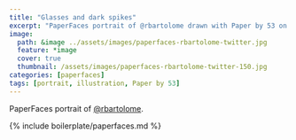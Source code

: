 ```yaml
---
title: "Glasses and dark spikes"
excerpt: "PaperFaces portrait of @rbartolome drawn with Paper by 53 on an iPad."
image: 
  path: &image ../assets/images/paperfaces-rbartolome-twitter.jpg 
  feature: *image
  cover: true
  thumbnail: /assets/images/paperfaces-rbartolome-twitter-150.jpg
categories: [paperfaces]
tags: [portrait, illustration, Paper by 53]
---
```


PaperFaces portrait of [@rbartolome](https://twitter.com/rbartolome).

{% include boilerplate/paperfaces.md %}
